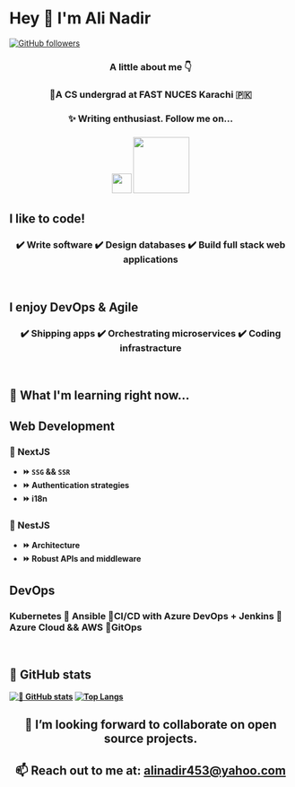 # Hey 👋 I'm Ali Nadir
 [![GitHub followers](https://img.shields.io/github/followers/alinadir44.svg?style=social&label=Follow)](https://github.com/alinadir44?tab=followers) <br/>

<h3 align="center" width=50px>  A little about me 👇 </h3>
<h3 align="center">📖A CS undergrad at FAST NUCES Karachi 🇵🇰 </h3>
<h3 align="center">✨ Writing enthusiast. Follow me on... </h3>
<h3 align="center"><a href="https://www.linkedin.com/in/salinadir"><img src="https://github.com/dheereshagrwal/colored-icons/blob/master/svg/linkedin.svg" width="35px"></a> <a href="https://www.medium.com/@edgecake88"><img src="https://img.shields.io/badge/Medium-12100E?style=for-the-badge&logo=medium&logoColor=white" width="100px"></a> </h3>
<h2 align="left">  I like to code! </h2>
  <div align="center">
    <h3> ✔️ Write software                ✔️ Design databases            ✔️ Build full stack web applications</h3>
  </div>
  </br>
<h2 align="left"> I enjoy <b>DevOps & Agile<b> </h2>
  <div align="center">
    <h3> ✔️ Shipping apps ✔️ Orchestrating microservices ✔️ Coding infrastracture </h3>
  </div>
</br>
 
## 🌱 What I'm learning right now...
<h2 align="left">Web Development</h3>

### 🌟 NextJS
- ⏩ `SSG` && `SSR`
- ⏩ Authentication strategies
- ⏩ i18n
### 🌟 NestJS
- ⏩ Architecture
- ⏩ Robust APIs and middleware

<h2 align="left">DevOps</h3>

### Kubernetes 🌟 Ansible 🌟CI/CD with Azure DevOps + Jenkins 🌟Azure Cloud && AWS 🌟GitOps
</br>

## 👀 GitHub stats
[![👀 GitHub stats](https://github-readme-stats.vercel.app/api?username=alinadir44&show_icons=true&theme=radical)](https://github.com/alinadir44/github-readme-stats)
[![Top Langs](https://github-readme-stats-git-masterrstaa-rickstaa.vercel.app/api/top-langs/?username=alinadir44&layout=donut&hide=javascript,css,scss,html&theme=tokyonight)](https://github.com/alinadir44/github-readme-stats)

<h2 align="center"> 👯 I’m looking forward to collaborate on open source projects. </h3>
<h2 align="center"> 📫 Reach out to me at: <a href="alinadir453@yahoo.com">alinadir453@yahoo.com</a> </h3>
<!---
alinadir44/alinadir44 is a ✨ special ✨ repository because its `README.md` (this file) appears on your GitHub profile.
You can click the Preview link to take a look at your changes.
--->
